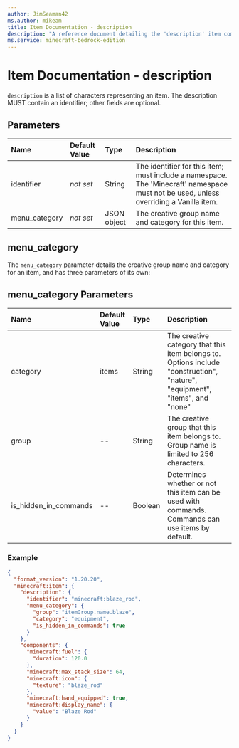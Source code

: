 ```yaml
---
author: JimSeaman42
ms.author: mikeam
title: Item Documentation - description
description: "A reference document detailing the 'description' item component"
ms.service: minecraft-bedrock-edition
---
```


# Item Documentation - description

`description` is a list of characters representing an item. The description MUST contain an identifier; other fields are optional.

## Parameters

|Name |Default Value  |Type  |Description  |
|:----------|:----------|:----------|:----------|
|identifier|*not set* |String | The identifier for this item; must include a namespace. The 'Minecraft' namespace must not be used, unless overriding a Vanilla item.|
|menu_category |*not set*  | JSON object| The creative group name and category for this item.|

## menu_category

 The `menu_category` parameter details the creative group name and category for an item, and has three parameters of its own:

## menu_category Parameters

|Name |Default Value  |Type  |Description  |
|:----------|:----------|:----------|:----------|
|category |items |String |The creative category that this item belongs to. Options include "construction", "nature", "equipment", "items", and "none"|
|group |-- |String |The creative group that this item belongs to. Group name is limited to 256 characters. |
|is_hidden_in_commands |-- |Boolean |Determines whether or not this item can be used with commands. Commands can use items by default. |

### Example

```json
{  
  "format_version": "1.20.20",  
  "minecraft:item": {  
    "description": {  
      "identifier": "minecraft:blaze_rod",  
      "menu_category": {  
        "group": "itemGroup.name.blaze",  
        "category": "equipment", 
        "is_hidden_in_commands": true 
      }  
    },  
    "components": {  
      "minecraft:fuel": {  
        "duration": 120.0  
      },  
      "minecraft:max_stack_size": 64,  
      "minecraft:icon": {  
        "texture": "blaze_rod"  
      },  
      "minecraft:hand_equipped": true,  
      "minecraft:display_name": {  
        "value": "Blaze Rod"  
      }  
    }
  }
}
```
